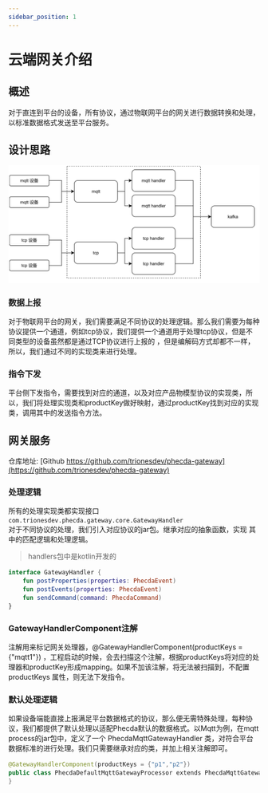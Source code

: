 ```yaml
---
sidebar_position: 1
---
```

# 云端网关介绍

## 概述
对于直连到平台的设备，所有协议，通过物联网平台的网关进行数据转换和处理，以标准数据格式发送至平台服务。
## 设计思路
![cloud-gateway-architecture.jpg](assates/images/cloud-gateway-architecture.jpg)
### 数据上报
对于物联网平台的网关，我们需要满足不同协议的处理逻辑。那么我们需要为每种协议提供一个通道，例如tcp协议，我们提供一个通道用于处理tcp协议，但是不同类型的设备虽然都是通过TCP协议进行上报的 ，但是编解码方式却都不一样，所以，我们通过不同的实现类来进行处理。
### 指令下发
平台侧下发指令，需要找到对应的通道，以及对应产品物模型协议的实现类，所以，我们将处理实现类和productKey做好映射，通过productKey找到对应的实现类，调用其中的发送指令方法。



## 网关服务
仓库地址: [Github https://github.com/trionesdev/phecda-gateway](https://github.com/trionesdev/phecda-gateway)
### 处理逻辑
所有的处理实现类都实现接口  `com.trionesdev.phecda.gateway.core.GatewayHandler`  
对于不同协议的处理，我们引入对应协议的jar包。继承对应的抽象函数，实现 其中的匹配逻辑和处理逻辑。
> handlers包中是kotlin开发的

```kotlin
interface GatewayHandler {
    fun postProperties(properties: PhecdaEvent)
    fun postEvents(properties: PhecdaEvent)
    fun sendCommand(command: PhecdaCommand)
}
```
### GatewayHandlerComponent注解
注解用来标记网关处理器，@GatewayHandlerComponent(productKeys = {"mqtt1"})  ，工程启动的时候，会去扫描这个注解，根据productKeys将对应的处理器和productKey形成mapping。如果不加该注解，将无法被扫描到，不配置 productKeys 属性，则无法下发指令。

### 默认处理逻辑
如果设备端能直接上报满足平台数据格式的协议，那么便无需特殊处理，每种协议，我们都提供了默认处理以适配Phecda默认的数据格式。以Mqtt为例，在mqtt process的jar包中，定义了一个 PhecdaMqttGatewayHandler 类，对符合平台数据标准的进行处理。我们只需要继承对应的类，并加上相关注解即可。
```kotlin
@GatewayHandlerComponent(productKeys = {"p1","p2"})
public class PhecdaDefaultMqttGatewayProcessor extends PhecdaMqttGatewayProcessor {
}
```
